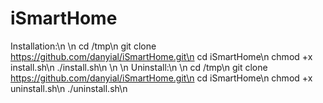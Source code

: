 # iSmartHome

Installation:\n
\n
cd /tmp\n
git clone https://github.com/danyial/iSmartHome.git\n
cd iSmartHome\n
chmod +x install.sh\n
./install.sh\n
\n
\n
Uninstall:\n
\n
cd /tmp\n
git clone https://github.com/danyial/iSmartHome.git\n
cd iSmartHome\n
chmod +x uninstall.sh\n
./uninstall.sh\n
